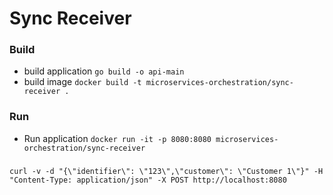 # Sync Receiver 

### Build 
- build application `go build -o api-main`
- build image `docker build -t microservices-orchestration/sync-receiver .`

### Run
-  Run application ``docker run -it -p 8080:8080 microservices-orchestration/sync-receiver``

### 
``curl -v -d "{\"identifier\": \"123\",\"customer\": \"Customer 1\"}" -H "Content-Type: application/json" -X POST http://localhost:8080``